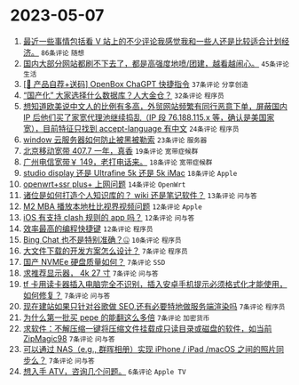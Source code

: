 # 2023-05-07

1. [最近一些事情包括看 V 站上的不少评论我感觉我和一些人还是比较适合计划经济。](https://www.v2ex.com/t/938000) `86条评论` `随想`
1. [国内大部分网站都刷不下去了，都是高强度地喷/团建，越看越闹心。](https://www.v2ex.com/t/938022) `45条评论` `生活`
1. [[🎁 产品自荐+送码] OpenBox ChaGPT 快捷指令](https://www.v2ex.com/t/937994) `37条评论` `分享创造`
1. [“国产化” 大家选择什么数据库？人大金仓？](https://www.v2ex.com/t/937986) `32条评论` `程序员`
1. [想知道欧美说中文人的比例有多高，外贸网站频繁有同行恶意下单，屏蔽国内 IP 后他们买了家宽代理池继续捣乱（IP 段 76.188.115.x 等，确认是美国家宽），目前特征只找到 accept-language 有中文](https://www.v2ex.com/t/938044) `24条评论` `程序员`
1. [window 云服务器如何防止被黑被勒索](https://www.v2ex.com/t/937991) `23条评论` `服务器`
1. [北京移动宽带 407.7 一年，真香](https://www.v2ex.com/t/937998) `19条评论` `宽带症候群`
1. [广州电信宽带￥ 149，老打电话来。](https://www.v2ex.com/t/937993) `18条评论` `宽带症候群`
1. [studio display 还是 Ultrafine 5k 还是 5k iMac](https://www.v2ex.com/t/937987) `18条评论` `Apple`
1. [openwrt+ssr plus+ 上网问题](https://www.v2ex.com/t/938014) `14条评论` `OpenWrt`
1. [诸位是如何打造个人知识库的？ wiki 还是笔记软件？](https://www.v2ex.com/t/938037) `13条评论` `问与答`
1. [M2 MBA 播放本地杜比视界视频问题](https://www.v2ex.com/t/938045) `12条评论` `Apple`
1. [iOS 有支持 clash 规则的 app 吗？](https://www.v2ex.com/t/938016) `12条评论` `问与答`
1. [效率最高的编程快捷键](https://www.v2ex.com/t/937997) `12条评论` `程序员`
1. [Bing Chat 也不是特别准确？🤐](https://www.v2ex.com/t/938001) `10条评论` `程序员`
1. [大文件下载的开发方案怎么设计？](https://www.v2ex.com/t/938051) `7条评论` `程序员`
1. [国产 NVMEe 硬盘质量如何？](https://www.v2ex.com/t/938035) `7条评论` `SSD`
1. [求推荐显示器， 4k 27 寸](https://www.v2ex.com/t/938032) `7条评论` `问与答`
1. [tf 卡用读卡器插入电脑完全不识别，插入安卓手机提示必须格式化才能使用，如何修复？](https://www.v2ex.com/t/938027) `7条评论` `问与答`
1. [现在建站如果只针对谷歌做 SEO,还有必要特地做服务端渲染吗](https://www.v2ex.com/t/938018) `7条评论` `程序员`
1. [为什么第一批买 pepe 的能翻这么多倍](https://www.v2ex.com/t/938015) `7条评论` `加密货币`
1. [求软件：不解压缩一键将压缩文件挂载成只读目录或磁盘的软件，如当前 ZipMagic98](https://www.v2ex.com/t/938002) `7条评论` `问与答`
1. [可以通过 NAS（e.g., 群晖相册）实现 iPhone / iPad /macOS 之间的照片同步么？](https://www.v2ex.com/t/937982) `7条评论` `问与答`
1. [想入手 ATV，咨询几个问题。](https://www.v2ex.com/t/938004) `6条评论` `Apple TV`
